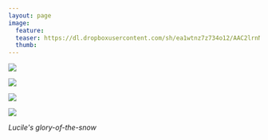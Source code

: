 ```yaml
---
layout: page
image:
  feature:
  teaser: https://dl.dropboxusercontent.com/sh/ea1wtnz7z734o12/AAC2lrnN6yrJsHkOKUX4ipWqa/luontokuvat/kev%C3%A4t/DS14203-245px.jpg
  thumb:
---
```


[![](https://dl.dropboxusercontent.com/sh/ea1wtnz7z734o12/AADgpL8hoVoTOPBKsl3fRjRFa/luontokuvat/kev%C3%A4t/DS14194-800px.jpg)](https://dl.dropboxusercontent.com/sh/ea1wtnz7z734o12/AACnVoUuDiWVuQfmsB6duOBIa/luontokuvat/kev%C3%A4t/DS14194.jpg)

[![](https://dl.dropboxusercontent.com/sh/ea1wtnz7z734o12/AACNGwgH3HplsR6rneR9c0zWa/luontokuvat/kev%C3%A4t/DS14198-800px.jpg)](https://dl.dropboxusercontent.com/sh/ea1wtnz7z734o12/AABTF73AyIY5tT_1BvO7vMgEa/luontokuvat/kev%C3%A4t/DS14198.jpg)

[![](https://dl.dropboxusercontent.com/sh/ea1wtnz7z734o12/AAAS3n-uUcZyUSOxrVSH4Ryxa/luontokuvat/kev%C3%A4t/DS14203-800px.jpg)](https://dl.dropboxusercontent.com/sh/ea1wtnz7z734o12/AABCEmShZNg84rnty8js22Yna/luontokuvat/kev%C3%A4t/DS14203.jpg)

[![](https://dl.dropboxusercontent.com/sh/ea1wtnz7z734o12/AAAsfXooqprTibHRGJSy_72ya/luontokuvat/kev%C3%A4t/DS14205-800px.jpg)](https://dl.dropboxusercontent.com/sh/ea1wtnz7z734o12/AACl8jJMkkB_DvEeGhxkNehwa/luontokuvat/kev%C3%A4t/DS14205.jpg)

*Lucile's glory-of-the-snow*
